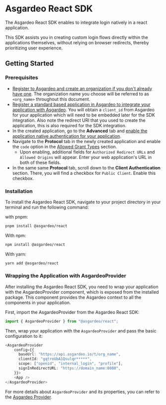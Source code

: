 <!--
 * Copyright (c) 2024, WSO2 LLC. (https://www.wso2.com).
 *
 * WSO2 LLC. licenses this file to you under the Apache License,
 * Version 2.0 (the "License"); you may not use this file except
 * in compliance with the License.
 * You may obtain a copy of the License at
 *
 *     http://www.apache.org/licenses/LICENSE-2.0
 *
 * Unless required by applicable law or agreed to in writing,
 * software distributed under the License is distributed on an
 * "AS IS" BASIS, WITHOUT WARRANTIES OR CONDITIONS OF ANY
 * KIND, either express or implied. See the License for the
 * specific language governing permissions and limitations
 * under the License.
-->

# Asgardeo React SDK

The Asgardeo React SDK enables to integrate login natively in a react application.

This SDK assists you in creating custom login flows directly within the applications themselves, without relying on browser redirects, thereby prioritizing user experience.

## Getting Started

### Prerequisites

- [Register to Asgardeo and create an organization if you don't already have one](https://wso2.com/asgardeo/docs/get-started/create-asgardeo-account/). The organization name you choose will be referred to as `<org_name>` throughout this document.
- [Register a standard based application in Asgardeo to integrate your application with Asgardeo](https://wso2.com/asgardeo/docs/guides/applications/register-standard-based-app/). You will obtain a `client_id` from Asgardeo for your application which will need to be embedded later for the SDK integration. Also note the redirect URI that you used to create the application, this is also required for the SDK integration.
- In the created application, go to the **Advanced** tab and [enable the application native authentication for your application](https://is.docs.wso2.com/en/latest/guides/authentication/add-application-native-login/#enable-app-native-authentication).
- Navigate to the **Protocol** tab in the newly created application and enable the `code` option in the [Allowed Grant Types](https://is.docs.wso2.com/en/latest/references/app-settings/oidc-settings-for-app/#allowed-grant-types) section.
  - Upon enabling, additional fields for `Authorized Redirect URLs` and `Allowed Origins` will appear. Enter your web application's URL in both of these fields.
- In the same same **Protocol** tab, scroll down to the **Client Authentication** section. There, you will find a checkbox for `Public Client`. Enable this checkbox.

### Installation

To install the Asgardeo React SDK, navigate to your project directory in your terminal and run the following command:

with pnpm:

```bash
pnpm install @asgardeo/react
```

With npm:

```bash
npm install @asgardeo/react
```

With yarn:

```bash
yarn add @asgardeo/react
```

### Wrapping the Application with AsgardeoProvider

After installing the Asgardeo React SDK, you need to wrap your application with the AsgardeoProvider component, which is exposed from the installed package. This component provides the Asgardeo context to all the components in your application.

First, import the AsgardeoProvider from the Asgardeo React SDK:

```ts
import { AsgardeoProvider } from "@asgardeo/react";
```

Then, wrap your application with the `AsgardeoProvider` and pass the basic configuration to it:

```ts
<AsgardeoProvider
    config={{
      baseUrl: "https://api.asgardeo.io/t/org_name",
      clientId: "gqtroUbA1Qsulqr*****",
      scope: ["openid", "internal_login", "profile"],
      signInRedirectURL: "https://domain_name:8080",
    }}>
    <App />
</AsgardeoProvider>
```

For more details about `AsgardeoProvider` and its properties, you can refer to the [Asgardeo Provider](/react/components/asgardeo-provider).
